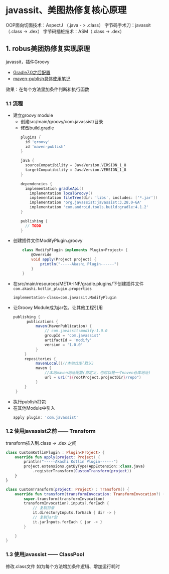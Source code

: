 # javassit、美图热修复核心原理

OOP面向切面技术：AspectJ （.java - > .class）
字节码手术刀：javassit （.class -> .dex）
字节码插桩技术：ASM（.class -> .dex）


## 1. robus美团热修复实现原理

javassit，插件Groovy

- [Gradle7.0之后配置](https://docs.gradle.org/7.0/userguide/publishing_maven.html#publishing_maven)
- [maven-publish具体使用笔记](https://juejin.cn/post/7072611764222820366#heading-7)

效果：在每个方法里加条件判断和执行函数


### 1.1 流程

- 建立groovy module
    - 创建src/main/groovy/com.javassist/目录
    - 修改build.gradle
      ```groovy
      plugins {  
        id 'groovy'  
        id 'maven-publish'  
      }  
        
      java {  
        sourceCompatibility = JavaVersion.VERSION_1_8  
        targetCompatibility = JavaVersion.VERSION_1_8  
      }  
        
      dependencies {  
        implementation gradleApi()  
          implementation localGroovy()  
          implementation fileTree(dir: 'libs', includes: ['*.jar'])  
          implementation 'org.javassist:javassist:3.28.0-GA'  
          implementation 'com.android.tools.build:gradle:4.1.2'  
      }  
        
      publishing {  
        // TODO
      }
      ```
- 创建插件文件ModifyPlugin.groovy
  ```groovy
      class ModifyPlugin implements Plugin<Project> {  
          @Override  
          void apply(Project project) {  
              println("-----Akashi Plugin------")  
          }  
      }	
  ```
- 在src/main/resources/META-INF/gradle.plugins/下创建插件文件`com.akashi.kotlin_plugin.properties`
  ```properties
  implementation-class=com.javassit.ModifyPlugin
  ```
- 让Groovy Module成为jar包，让其他工程引用
  ```groovy
  publishing {  
        publications {  
            maven(MavenPublication) {  
                // com.javassit:modify:1.0.0  
                groupId = 'com.javassist'  
                artifactId = 'modify'  
                version = '1.0.0'  
            }  
       }  
       repositories {  
            mavenLocal()//本地仓库(默认)  
            maven {  
                //本地maven地址配置(自定义，也可以是一个maven仓库地址)  
                url = uri("${rootProject.projectDir}/repo")  
            }  
       }
   }
  ```
- 执行publish打包
- 在其他Module中引入
  ```groovy
  apply plugin: 'com.javassist'
  ```

### 1.2 使用javassist之前 —— Transform

transform插入到.class -> .dex 之间

```kotlin
class CustomKotlinPlugin : Plugin<Project> {  
    override fun apply(project: Project) {  
        println("-----Akashi Kotlin Plugin------")  
        project.extensions.getByType(AppExtension::class.java)  
            .registerTransform(CustomTransform(project))  
    }  
}
```

```kotlin
class CustomTransform(project: Project) : Transform() {
	override fun transform(transformInvocation: TransformInvocation?) {  
	    super.transform(transformInvocation)
	    transformInvocation?.inputs?.forEach {
		    // 复制目录
		    it.directoryInputs.forEach { dir -> }
		    // 复制jar包
		    it.jarInputs.forEach { jar -> }
	    }
	    
    }
}
```


### 1.3 使用javassist —— ClassPool
修改.class文件
如为每个方法增加条件逻辑、增加运行耗时
